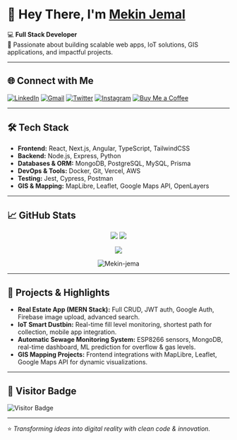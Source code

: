 # 👋 Hey There, I'm [Mekin Jemal](https://www.linkedin.com/in/mekin-jemal-7933b42a3/)

💻 **Full Stack Developer**  
🚀 Passionate about building scalable web apps, IoT solutions, GIS applications, and impactful projects.

---

## 🌐 Connect with Me
[![LinkedIn](https://img.shields.io/badge/LinkedIn-0077B5?style=for-the-badge&logo=linkedin&logoColor=white)](https://www.linkedin.com/in/mekin-jemal-7933b42a3/)
[![Gmail](https://img.shields.io/badge/Gmail-D14836?style=for-the-badge&logo=gmail&logoColor=white)](mailto:mekinjemal999@gmail.com)
[![Twitter](https://img.shields.io/badge/Twitter-1DA1F2?style=for-the-badge&logo=twitter&logoColor=white)](https://twitter.com/mekinjemal_seth)
[![Instagram](https://img.shields.io/badge/Instagram-E4405F?style=for-the-badge&logo=instagram&logoColor=white)](https://www.instagram.com/mekin.jemal/)
[![Buy Me a Coffee](https://img.shields.io/badge/Buy_Me_A_Coffee-FFDD00?style=for-the-badge&logo=buy-me-a-coffee&logoColor=black)](https://www.buymeacoffee.com/mekinjemald)

---

## 🛠 Tech Stack
- **Frontend:** React, Next.js, Angular, TypeScript, TailwindCSS  
- **Backend:** Node.js, Express, Python  
- **Databases & ORM:** MongoDB, PostgreSQL, MySQL, Prisma  
- **DevOps & Tools:** Docker, Git, Vercel, AWS  
- **Testing:** Jest, Cypress, Postman  
- **GIS & Mapping:** MapLibre, Leaflet, Google Maps API, OpenLayers  

---

## 📈 GitHub Stats

<p align="center">
  <img src="https://my-github-status-sooty.vercel.app/api?username=Mekin-jema&show_icons=true&theme=dracula&hide_border=true&count_private=true&show=reviews,discussions_started,discussions_answered" />
  <img src="https://my-github-status-sooty.vercel.app/api/top-langs/?username=Mekin-jema&layout=compact&theme=dracula&langs_count=8" />
</p>

<p align="center">
  <img src="https://github-profile-summary-cards.vercel.app/api/cards/profile-details?username=Mekin-jema&theme=dracula" />
</p>

<p align="center">
  <img src="https://komarev.com/ghpvc/?username=Mekin-jema&label=Profile%20views&color=0e75b6&style=flat" alt="Mekin-jema" /> 
</p>

---

## 🚀 Projects & Highlights
- **Real Estate App (MERN Stack):** Full CRUD, JWT auth, Google Auth, Firebase image upload, advanced search.  
- **IoT Smart Dustbin:** Real-time fill level monitoring, shortest path for collection, mobile app integration.  
- **Automatic Sewage Monitoring System:** ESP8266 sensors, MongoDB, real-time dashboard, ML prediction for overflow & gas levels.  
- **GIS Mapping Projects:** Frontend integrations with MapLibre, Leaflet, Google Maps API for dynamic visualizations.

---

## 🌟 Visitor Badge
![Visitor Badge](https://visitor-badge.glitch.me/badge?page_id=Mekin-jema)

---

⭐️ *Transforming ideas into digital reality with clean code & innovation.*
